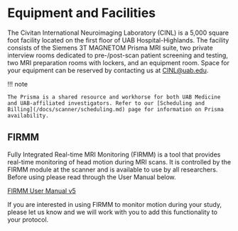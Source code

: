 # Equipment and Facilities

The Civitan International Neuroimaging Laboratory (CINL) is a 5,000 square foot facility located on the first floor of UAB Hospital-Highlands. The facility consists of the Siemens 3T MAGNETOM Prisma MRI suite, two private interview rooms dedicated to pre-/post-scan patient screening and testing, two MRI preparation rooms with lockers, and an equipment room. Space for your equipment can be reserved by contacting us at [CINL@uab.edu](mailto:cinl@uab.edu).

!!! note

    The Prisma is a shared resource and workhorse for both UAB Medicine and UAB-affiliated investigators. Refer to our [Scheduling and Billing](/docs/scanner/scheduling.md) page for information on Prisma availability.

## FIRMM

Fully Integrated Real-time MRI Monitoring (FIRMM) is a tool that provides real-time monitoring of head motion during MRI scans. It is controlled by the FIRMM module at the scanner and is available to use by all researchers. Before using please read through the User Manual below.

[FIRMM User Manual v5](res/FIRMM_v5_User_Manual_Siemens_rev_12.pdf)

If you are interested in using FIRMM to monitor motion during your study, please let us know and we will work with you to add this functionality to your protocol.